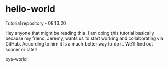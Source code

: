 # hello-world
Tutorial repository - 08.13.20

Hey anyone that might be reading this. I am doing this tutorial basically because my friend, Jeremy, wants us to start working and collaborating via GitHub. According to him it is a much better way to do it. We'll find out sooner or later!

bye-world
